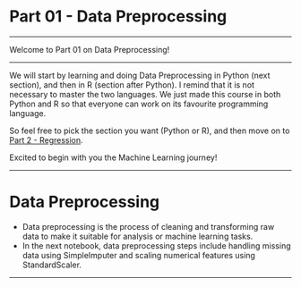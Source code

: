 # Part 01 - Data Preprocessing
<hr>

Welcome to Part 01 on Data Preprocessing!
<hr>

We will start by learning and doing Data Preprocessing in Python (next section), and then in R (section after Python). I remind that it is not necessary to master the two languages. We just made this course in both Python and R so that everyone can work on its favourite programming language.

So feel free to pick the section you want (Python or R), and then move on to [Part 2 - Regression](https://github.com/gandharvk422/Machine_Learning_A-Z/blob/main/Section%2005%20-%20Part%2002%20-%20Regression%2FREADME.md).

Excited to begin with you the Machine Learning journey!
<hr>

# Data Preprocessing
* Data preprocessing is the process of cleaning and transforming raw data to make it suitable for analysis or machine learning tasks.
* In the next notebook, data preprocessing steps include handling missing data using SimpleImputer and scaling numerical features using StandardScaler.
<hr>
